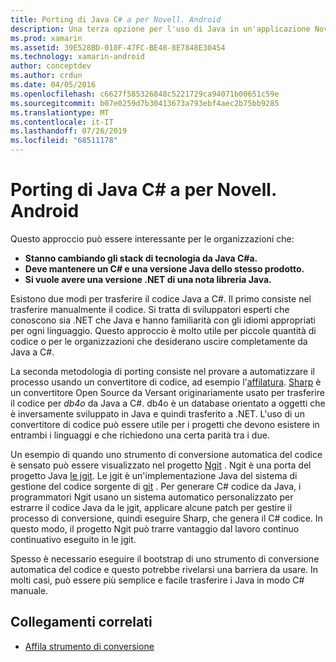 ```yaml
---
title: Porting di Java C# a per Novell. Android
description: Una terza opzione per l'uso di Java in un'applicazione Novell. Android consiste nel trasferire il codice sorgente C#Java a.
ms.prod: xamarin
ms.assetid: 39E528BD-010F-47FC-BE48-8E7848E30454
ms.technology: xamarin-android
author: conceptdev
ms.author: crdun
ms.date: 04/05/2016
ms.openlocfilehash: c6627f585326848c5221729ca94071b00651c59e
ms.sourcegitcommit: b07e0259d7b30413673a793ebf4aec2b75bb9285
ms.translationtype: MT
ms.contentlocale: it-IT
ms.lasthandoff: 07/26/2019
ms.locfileid: "68511178"
---
```

# <a name="porting-java-to-c-for-xamarinandroid"></a>Porting di Java C# a per Novell. Android

Questo approccio può essere interessante per le organizzazioni che:

- **Stanno cambiando gli stack di tecnologia da Java C#a.**
- **Deve mantenere un C# e una versione Java dello stesso prodotto.**
- **Si vuole avere una versione .NET di una nota libreria Java.**

Esistono due modi per trasferire il codice Java a C#. Il primo consiste nel trasferire manualmente il codice. Si tratta di sviluppatori esperti che conoscono sia .NET che Java e hanno familiarità con gli idiomi appropriati per ogni linguaggio. Questo approccio è molto utile per piccole quantità di codice o per le organizzazioni che desiderano uscire completamente da Java a C#.

La seconda metodologia di porting consiste nel provare a automatizzare il processo usando un convertitore di codice, ad esempio l'[affilatura](https://github.com/mono/sharpen). [Sharp](https://github.com/mono/sharpen) è un convertitore Open Source da Versant originariamente usato per trasferire il codice per *db4o* da Java a C#. db4o è un database orientato a oggetti che è inversamente sviluppato in Java e quindi trasferito a .NET. L'uso di un convertitore di codice può essere utile per i progetti che devono esistere in entrambi i linguaggi e che richiedono una certa parità tra i due.

Un esempio di quando uno strumento di conversione automatica del codice è sensato può essere visualizzato nel progetto [Ngit](https://github.com/mono/ngit) .
Ngit è una porta del progetto Java [le jgit](http://eclipse.org/).
Le jgit è un'implementazione Java del sistema di gestione del codice sorgente di [git](http://git-scm.com/) . Per generare C# codice da Java, i programmatori Ngit usano un sistema automatico personalizzato per estrarre il codice Java da le jgit, applicare alcune patch per gestire il processo di conversione, quindi eseguire Sharp, che genera il C# codice. In questo modo, il progetto Ngit può trarre vantaggio dal lavoro continuo continuativo eseguito in le jgit.

Spesso è necessario eseguire il bootstrap di uno strumento di conversione automatica del codice e questo potrebbe rivelarsi una barriera da usare. In molti casi, può essere più semplice e facile trasferire i Java in modo C# manuale.

## <a name="related-links"></a>Collegamenti correlati

- [Affila strumento di conversione](https://github.com/mono/sharpen)
